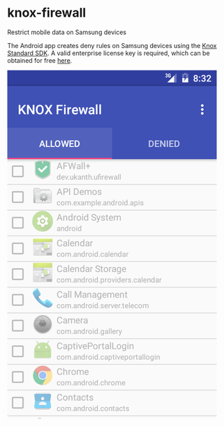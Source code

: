 # knox-firewall
Restrict mobile data on Samsung devices

The Android app creates deny rules on Samsung devices using the [Knox Standard SDK](https://seap.samsung.com/sdk/knox-standard-android). A valid enterprise license key is required, which can be obtained for free [here](https://seap.samsung.com/license-keys).

![Screenshot](knox-firewall.png)
